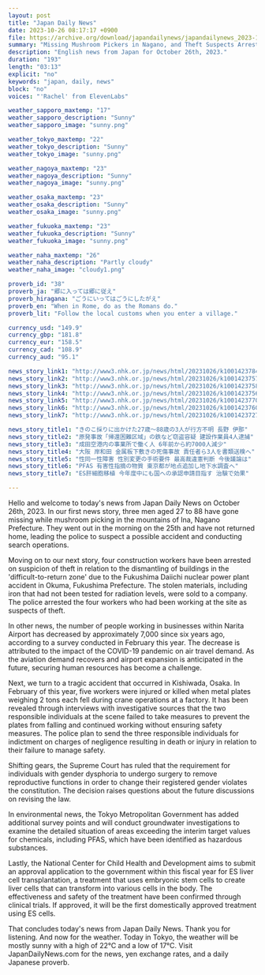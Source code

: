 ```yaml
---
layout: post
title: "Japan Daily News"
date: 2023-10-26 08:17:17 +0900
file: https://archive.org/download/japandailynews/japandailynews_2023-10-26.mp3
summary: "Missing Mushroom Pickers in Nagano, and Theft Suspects Arrested for Stealing Radioactive Materials in Fukushima, & more…"
description: "English news from Japan for October 26th, 2023."
duration: "193"
length: "03:13"
explicit: "no"
keywords: "japan, daily, news"
block: "no"
voices: "'Rachel' from ElevenLabs"

weather_sapporo_maxtemp: "17"
weather_sapporo_description: "Sunny"
weather_sapporo_image: "sunny.png"

weather_tokyo_maxtemp: "22"
weather_tokyo_description: "Sunny"
weather_tokyo_image: "sunny.png"

weather_nagoya_maxtemp: "23"
weather_nagoya_description: "Sunny"
weather_nagoya_image: "sunny.png"

weather_osaka_maxtemp: "23"
weather_osaka_description: "Sunny"
weather_osaka_image: "sunny.png"

weather_fukuoka_maxtemp: "23"
weather_fukuoka_description: "Sunny"
weather_fukuoka_image: "sunny.png"

weather_naha_maxtemp: "26"
weather_naha_description: "Partly cloudy"
weather_naha_image: "cloudy1.png"

proverb_id: "38"
proverb_ja: "郷に入っては郷に従え"
proverb_hiragana: "ごうにいってはごうにしたがえ"
proverb_en: "When in Rome, do as the Romans do."
proverb_lit: "Follow the local customs when you enter a village."

currency_usd: "149.9"
currency_gbp: "181.8"
currency_eur: "158.5"
currency_cad: "108.9"
currency_aud: "95.1"

news_story_link1: "http://www3.nhk.or.jp/news/html/20231026/k10014237841000.html"
news_story_link2: "http://www3.nhk.or.jp/news/html/20231026/k10014237571000.html"
news_story_link3: "http://www3.nhk.or.jp/news/html/20231026/k10014237581000.html"
news_story_link4: "http://www3.nhk.or.jp/news/html/20231026/k10014237561000.html"
news_story_link5: "http://www3.nhk.or.jp/news/html/20231026/k10014237701000.html"
news_story_link6: "http://www3.nhk.or.jp/news/html/20231026/k10014237601000.html"
news_story_link7: "http://www3.nhk.or.jp/news/html/20231026/k10014237271000.html"

news_story_title1: "きのこ採りに出かけた27歳～88歳の3人が行方不明 長野 伊那"
news_story_title2: "原発事故「帰還困難区域」の鉄など窃盗容疑 建設作業員4人逮捕"
news_story_title3: "成田空港内の事業所で働く人 6年前から約7000人減少"
news_story_title4: "大阪 岸和田 金属板下敷きの死傷事故 責任者ら3人を書類送検へ"
news_story_title5: "性同一性障害 性別変更の手術要件 最高裁違憲判断 今後議論は"
news_story_title6: "PFAS 有害性指摘の物質 東京都が地点追加し地下水調査へ"
news_story_title7: "ES肝細胞移植 今年度中にも国への承認申請目指す 治験で効果"

---
```


Hello and welcome to today's news from Japan Daily News on October 26th, 2023. In our first news story, three men aged 27 to 88 have gone missing while mushroom picking in the mountains of Ina, Nagano Prefecture. They went out in the morning on the 25th and have not returned home, leading the police to suspect a possible accident and conducting search operations.

Moving on to our next story, four construction workers have been arrested on suspicion of theft in relation to the dismantling of buildings in the 'difficult-to-return zone' due to the Fukushima Daiichi nuclear power plant accident in Okuma, Fukushima Prefecture. The stolen materials, including iron that had not been tested for radiation levels, were sold to a company. The police arrested the four workers who had been working at the site as suspects of theft.

In other news, the number of people working in businesses within Narita Airport has decreased by approximately 7,000 since six years ago, according to a survey conducted in February this year. The decrease is attributed to the impact of the COVID-19 pandemic on air travel demand. As the aviation demand recovers and airport expansion is anticipated in the future, securing human resources has become a challenge.

Next, we turn to a tragic accident that occurred in Kishiwada, Osaka. In February of this year, five workers were injured or killed when metal plates weighing 2 tons each fell during crane operations at a factory. It has been revealed through interviews with investigative sources that the two responsible individuals at the scene failed to take measures to prevent the plates from falling and continued working without ensuring safety measures. The police plan to send the three responsible individuals for indictment on charges of negligence resulting in death or injury in relation to their failure to manage safety.

Shifting gears, the Supreme Court has ruled that the requirement for individuals with gender dysphoria to undergo surgery to remove reproductive functions in order to change their registered gender violates the constitution. The decision raises questions about the future discussions on revising the law.

In environmental news, the Tokyo Metropolitan Government has added additional survey points and will conduct groundwater investigations to examine the detailed situation of areas exceeding the interim target values for chemicals, including PFAS, which have been identified as hazardous substances.

Lastly, the National Center for Child Health and Development aims to submit an approval application to the government within this fiscal year for ES liver cell transplantation, a treatment that uses embryonic stem cells to create liver cells that can transform into various cells in the body. The effectiveness and safety of the treatment have been confirmed through clinical trials. If approved, it will be the first domestically approved treatment using ES cells.

That concludes today's news from Japan Daily News. Thank you for listening. And now for the weather. Today in Tokyo, the weather will be mostly sunny with a high of 22°C and a low of 17°C.  Visit JapanDailyNews.com for the news, yen exchange rates, and a daily Japanese proverb.

